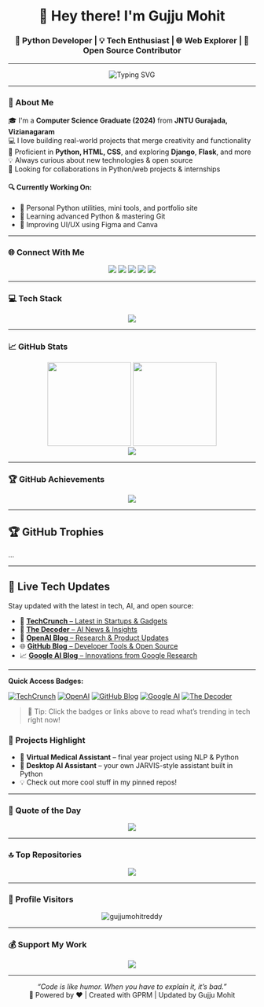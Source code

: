 <h1 align="center">👋 Hey there! I'm Gujju Mohit</h1>
<h3 align="center">🚀 Python Developer | 💡 Tech Enthusiast | 🌐 Web Explorer | 💬 Open Source Contributor</h3>

---

<p align="center">
  <img src="https://readme-typing-svg.herokuapp.com?font=Fira+Code&duration=4000&pause=1000&center=true&width=435&lines=Aspiring+Developer+%F0%9F%92%BB;Python+%7C+Web+%7C+Automation+Enthusiast;Always+Learning+%F0%9F%93%9A;Let's+build+something+great+%F0%9F%94%A5" alt="Typing SVG" />
</p>

---

### 💫 About Me

🎓 I'm a **Computer Science Graduate (2024)** from **JNTU Gurajada, Vizianagaram**  
💻 I love building real-world projects that merge creativity and functionality  
🌟 Proficient in **Python, HTML, CSS**, and exploring **Django**, **Flask**, and more  
💡 Always curious about new technologies & open source  
📌 Looking for collaborations in Python/web projects & internships  

#### 🔍 Currently Working On:
- 🔨 Personal Python utilities, mini tools, and portfolio site  
- 🧠 Learning advanced Python & mastering Git  
- 🎯 Improving UI/UX using Figma and Canva

---

### 🌐 Connect With Me

<p align="center">
  <a href="https://linkedin.com/in/gmohitreddy"><img src="https://skillicons.dev/icons?i=linkedin" /></a>
  <a href="https://x.com/gmohitreddy"><img src="https://skillicons.dev/icons?i=twitter" /></a>
  <a href="https://instagram.com/gmohitreddy"><img src="https://skillicons.dev/icons?i=instagram" /></a>
  <a href="https://facebook.com/mohit.reddy.9655"><img src="https://skillicons.dev/icons?i=facebook" /></a>
  <a href="https://quora.com/profile/Gujju-Mohit-Reddy"><img src="https://img.shields.io/badge/Quora-B92B27?style=flat-square&logo=quora&logoColor=white" /></a>
</p>

---

### 💻 Tech Stack

<p align="center">
  <img src="https://skillicons.dev/icons?i=python,html,css,js,django,flask,mysql,mongodb,git,github,figma,canva,photoshop,illustrator,anaconda,vscode,postman" />
</p>

---

### 📈 GitHub Stats

<div align="center">
  <img src="https://github-readme-stats.vercel.app/api?username=gujjumohitreddy&show_icons=true&theme=tokyonight&count_private=true" height="170px"/>
  <img src="https://github-readme-streak-stats.herokuapp.com/?user=gujjumohitreddy&theme=tokyonight&hide_border=false" height="170px"/>
</div>

<div align="center">
  <img src="https://github-readme-stats.vercel.app/api/top-langs/?username=gujjumohitreddy&layout=compact&theme=tokyonight" />
</div>

---

### 🏆 GitHub Achievements

<p align="center">
  <img src="https://github-profile-trophy.vercel.app/?username=gujjumohitreddy&theme=dracula&column=7&no-frame=true&no-bg=true"/>
</p>

---

## 🏆 GitHub Trophies
...

---

## 📰 Live Tech Updates

Stay updated with the latest in tech, AI, and open source:

- 🚀 [**TechCrunch** – Latest in Startups & Gadgets](https://techcrunch.com/)
- 🤖 [**The Decoder** – AI News & Insights](https://the-decoder.com/)
- 🧠 [**OpenAI Blog** – Research & Product Updates](https://openai.com/blog/)
- 🌐 [**GitHub Blog** – Developer Tools & Open Source](https://github.blog/)
- 📈 [**Google AI Blog** – Innovations from Google Research](https://ai.googleblog.com/)

---

**Quick Access Badges:**

[![TechCrunch](https://img.shields.io/badge/TechCrunch-News-green?style=for-the-badge&logo=techcrunch&logoColor=white)](https://techcrunch.com/)
[![OpenAI](https://img.shields.io/badge/OpenAI-Blog-8a2be2?style=for-the-badge&logo=openai&logoColor=white)](https://openai.com/blog/)
[![GitHub Blog](https://img.shields.io/badge/GitHub-Blog-black?style=for-the-badge&logo=github&logoColor=white)](https://github.blog/)
[![Google AI](https://img.shields.io/badge/Google%20AI-Blog-blue?style=for-the-badge&logo=google&logoColor=white)](https://ai.googleblog.com/)
[![The Decoder](https://img.shields.io/badge/The%20Decoder-AI%20News-red?style=for-the-badge)](https://the-decoder.com/)

> 📌 Tip: Click the badges or links above to read what’s trending in tech right now!

### 🚀 Projects Highlight

- 🧠 **Virtual Medical Assistant** – final year project using NLP & Python  
- 🤖 **Desktop AI Assistant** – your own JARVIS-style assistant built in Python  
- 💡 Check out more cool stuff in my pinned repos!

---

### 📌 Quote of the Day

<p align="center">
  <img src="https://quotes-github-readme.vercel.app/api?type=horizontal&theme=tokyonight"/>
</p>

---

### 🔝 Top Repositories

<p align="center">
  <img src="https://github-contributor-stats.vercel.app/api?username=gujjumohitreddy&limit=5&theme=tokyonight&combine_all_yearly_contributions=true"/>
</p>

---

### 👀 Profile Visitors

<p align="center">
  <img src="https://komarev.com/ghpvc/?username=gujjumohitreddy&style=for-the-badge&color=blueviolet" alt="gujjumohitreddy" />
</p>

---

### 💰 Support My Work

<p align="center">
  <a href="https://paypal.me/gujjumohitreddy">
    <img src="https://img.shields.io/badge/Donate-PayPal-blue.svg?style=for-the-badge&logo=paypal"/>
  </a>
</p>

---

<p align="center">
  <i>“Code is like humor. When you have to explain it, it’s bad.”</i><br>
  🔗 Powered by ❤️ | Created with GPRM | Updated by Gujju Mohit
</p>